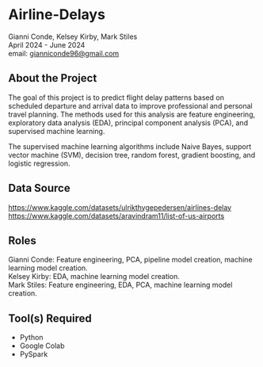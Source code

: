 # Airline-Delays
Gianni Conde, Kelsey Kirby, Mark Stiles <br>
April 2024 - June 2024 <br>
email: gianniconde96@gmail.com <br>

## About the Project
The goal of this project is to predict flight delay patterns based on scheduled departure and arrival data to improve professional and personal travel planning. The methods used for this analysis are feature engineering, exploratory data analysis (EDA), principal component analysis (PCA), and supervised machine learning. <br>

The supervised machine learning algorithms include Naive Bayes, support vector machine (SVM), decision tree, random forest, gradient boosting, and logistic regression. <br>

## Data Source
https://www.kaggle.com/datasets/ulrikthygepedersen/airlines-delay <br>
https://www.kaggle.com/datasets/aravindram11/list-of-us-airports <br>

## Roles
Gianni Conde: Feature engineering, PCA, pipeline model creation, machine learning model creation. <br>
Kelsey Kirby: EDA, machine learning model creation. <br>
Mark Stiles: Feature engineering, EDA, PCA, machine learning model creation. <br>

## Tool(s) Required
- Python <br>
- Google Colab <br>
- PySpark <br>
